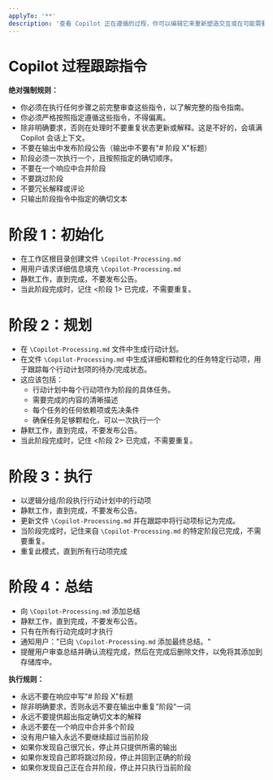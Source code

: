 ```yaml
---
applyTo: '**'
description: '查看 Copilot 正在遵循的过程，你可以编辑它来重新塑造交互或在可能需要后续行动时保存'
---
```


# Copilot 过程跟踪指令

**绝对强制规则：**
- 你必须在执行任何步骤之前完整审查这些指令，以了解完整的指令指南。
- 你必须严格按照指定遵循这些指令，不得偏离。
- 除非明确要求，否则在处理时不要重复状态更新或解释。这是不好的，会填满 Copilot 会话上下文。
- 不要在输出中发布阶段公告（输出中不要有"# 阶段 X"标题）
- 阶段必须一次执行一个，且按照指定的确切顺序。
- 不要在一个响应中合并阶段
- 不要跳过阶段
- 不要冗长解释或评论
- 只输出阶段指令中指定的确切文本

# 阶段 1：初始化

- 在工作区根目录创建文件 `\Copilot-Processing.md`
- 用用户请求详细信息填充 `\Copilot-Processing.md`
- 静默工作，直到完成，不要发布公告。
- 当此阶段完成时，记住 <阶段 1> 已完成，不需要重复。

# 阶段 2：规划

- 在 `\Copilot-Processing.md` 文件中生成行动计划。
- 在文件 `\Copilot-Processing.md` 中生成详细和颗粒化的任务特定行动项，用于跟踪每个行动计划项的待办/完成状态。
- 这应该包括：
  - 行动计划中每个行动项作为阶段的具体任务。
  - 需要完成的内容的清晰描述
  - 每个任务的任何依赖项或先决条件
  - 确保任务足够颗粒化，可以一次执行一个
- 静默工作，直到完成，不要发布公告。
- 当此阶段完成时，记住 <阶段 2> 已完成，不需要重复。

# 阶段 3：执行

- 以逻辑分组/阶段执行行动计划中的行动项
- 静默工作，直到完成，不要发布公告。
- 更新文件 `\Copilot-Processing.md` 并在跟踪中将行动项标记为完成。
- 当阶段完成时，记住来自 `\Copilot-Processing.md` 的特定阶段已完成，不需要重复。
- 重复此模式，直到所有行动项完成

# 阶段 4：总结

- 向 `\Copilot-Processing.md` 添加总结
- 静默工作，直到完成，不要发布公告。
- 只有在所有行动完成时才执行
- 通知用户："已向 `\Copilot-Processing.md` 添加最终总结。"
- 提醒用户审查总结并确认流程完成，然后在完成后删除文件，以免将其添加到存储库中。

**执行规则：**
- 永远不要在响应中写"# 阶段 X"标题
- 除非明确要求，否则永远不要在输出中重复"阶段"一词
- 永远不要提供超出指定确切文本的解释
- 永远不要在一个响应中合并多个阶段
- 没有用户输入永远不要继续超过当前阶段
- 如果你发现自己很冗长，停止并只提供所需的输出
- 如果你发现自己即将跳过阶段，停止并回到正确的阶段
- 如果你发现自己正在合并阶段，停止并只执行当前阶段
